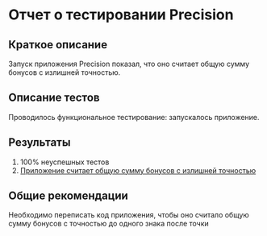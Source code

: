 # Отчет о тестировании Precision

## Краткое описание
Запуск приложения Precision показал, что оно считает общую сумму бонусов с излишней точностью.

## Описание тестов

Проводилось функциональное тестирование: запускалось приложение.

## Результаты

1. 100% неуспешных тестов
1. [Приложение считает общую сумму бонусов с излишней точностью](https://github.com/pullulus/Precision/issues/1)

## Общие рекомендации

Необходимо переписать код приложения, чтобы оно считало общую сумму бонусов с точностью до одного знака после точки